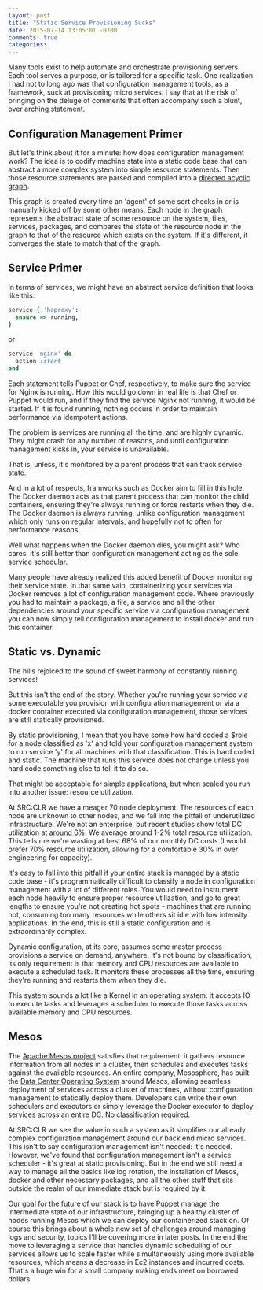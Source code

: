 ```yaml
---
layout: post
title: "Static Service Provisioning Sucks"
date: 2015-07-14 13:05:01 -0700
comments: true
categories: 
---
```

Many tools exist to help automate and orchestrate provisioning servers. Each tool serves a purpose, or is tailored for a specific task. One realization I had not to long ago was that configuration management tools, as a framework, suck at provisioning micro services. I say that at the risk of bringing on the deluge of comments that often accompany such a blunt, over arching statement. 

<!-- more -->

## Configuration Management Primer
But let's think about it for a minute: how does configuration management work? The idea is to codify machine state into a static code base that can abstract a more complex system into simple resource statements. Then those resource statements are parsed and compiled into a [directed acyclic graph](https://en.wikipedia.org/wiki/Directed_acyclic_graph).  

This graph is created every time an 'agent' of some sort checks in or is manually kicked off by some other means. Each node in the graph represents the abstract state of some resource on the system, files, services, packages, and compares the state of the resource node in the graph to that of the resource which exists on the system. If it's different, it converges the state to match that of the graph. 

## Service Primer
In terms of services, we might have an abstract service definition that looks like this:

```ruby
service { 'haproxy':
  ensure => running,
}
```

or

```ruby
service 'nginx' do
  action :start
end
```

Each statement tells Puppet or Chef, respectively, to make sure the service for Nginx is running. How this would go down in real life is that Chef or Puppet would run, and if they find the service Nginx not running, it would be started. If it is found running, nothing occurs in order to maintain performance via idempotent actions. 

The problem is services are running all the time, and are highly dynamic. They might crash for any number of reasons, and until configuration management kicks in, your service is unavailable. 

That is, unless, it's monitored by a parent process that can track service state. 

And in a lot of respects, framworks such as Docker aim to fill in this hole. The Docker daemon acts as that parent process that can monitor the child containers, ensuring they're always running or force restarts when they die. The Docker daemon is always running, unlike configuration management which only runs on regular intervals, and hopefully not to often for performance reasons. 

Well what happens when the Docker daemon dies, you might ask? Who cares, it's still better than configuration management acting as the sole service schedular. 

Many people have already realized this added benefit of Docker monitoring their service state. In that same vain, containerizing your services via Docker removes a lot of configuration management code. Where previously you had to maintain a package, a file, a service and all the other dependencies around your specific service via configuration management you can now simply tell configuration management to install docker and run this container. 

## Static vs. Dynamic 
The hills rejoiced to the sound of sweet harmony of constantly running services! 

But this isn't the end of the story. Whether you're running your service via some executable you provision with configuration management or via a docker container executed via configuration management, those services are still statically provisioned. 

By static provisioning, I mean that you have some how hard coded a $role for a node classified as 'x' and told your configuration management system to run service 'y' for all machines with that classification. This is hard coded and static. The machine that runs this service does not change unless you hard code something else to tell it to do so. 

That might be acceptable for simple applications, but when scaled you run into another issue: resource utilization. 

At SRC:CLR we have a meager 70 node deployment. The resources of each node are unknown to other nodes, and we fall into the pitfall of underutilized infrastructure. We're not an enterprise, but recent studies show total DC utilization at [around 6%](https://gigaom.com/2013/11/30/the-sorry-state-of-server-utilization-and-the-impending-post-hypervisor-era/). We average around 1-2% total resource utilization. This tells me we're wasting at best 68% of our monthly DC costs (I would prefer 70% resource utilization, allowing for a comfortable 30% in over engineering for capacity).  

It's easy to fall into this pitfall if your entire stack is managed by a static code base - it's programmatically difficult to classify a node in configuration management with a lot of different roles. You would need to instrument each node heavily to ensure proper resource utilization, and go to great lengths to ensure you're not creating hot spots - machines that are running hot, consuming too many resources while others sit idle with low intensity applications. 
In the end, this is still a static configuration and is extraordinarily complex. 

Dynamic configuration, at its core, assumes some master process provisions a service on demand, anywhere. It's not bound by classification, its only requirement is that memory and CPU resources are available to execute a scheduled task. It monitors these processes all the time, ensuring they're running and restarts them when they die. 

This system sounds a lot like a Kernel in an operating system: it accepts IO to execute tasks and leverages a scheduler to execute those tasks across available memory and CPU resources. 

## Mesos 
The [Apache Mesos project](http://mesos.apache.org/) satisfies that requirement: it gathers resource information from all nodes in a cluster, then schedules and executes tasks against the available resources. An entire company, Mesosphere, has built the [Data Center Operating System](https://mesosphere.com/product/) around Mesos, allowing seamless deployment of services across a cluster of machines, without configuration management to statically deploy them. Developers can write their own schedulers and executors or simply leverage the Docker executor to deploy services across an entire DC. No classification required. 

At SRC:CLR we see the value in such a system as it simplifies our already complex configuration management around our back end micro services. This isn't to say configuration management isn't needed: it's needed. However, we've found that configuration management isn't a service scheduler - it's great at static provisioning. But in the end we still need a way to manage all the basics like log rotation, the installation of Mesos, docker and other necessary packages, and all the other stuff that sits outside the realm of our immediate stack but is required by it.  

Our goal for the future of our stack is to have Puppet manage the intermediate state of our infrastructure, bringing up a healthy cluster of nodes running Mesos which we can deploy our containerized stack on. Of course this brings about a whole new set of challenges around managing logs and security, topics I'll be covering more in later posts. In the end the move to leveraging a service that handles dynamic scheduling of our services allows us to scale faster while simultaneously using more available resources, which means a decrease in Ec2 instances and incurred costs. That's a huge win for a small company making ends meet on borrowed dollars.   
